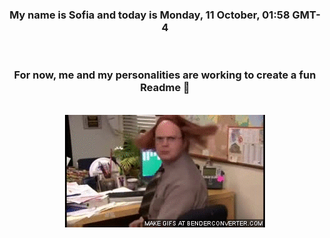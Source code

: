 


<div align="center">
<h3 >My name is Sofia and today is Monday, 11 October, 01:58 GMT-4</h3><br>
<h3 >For now, me and my personalities are working to create a fun Readme 👋
</h3><br>
<img src='img/dwight.gif' alt='working...'/>
</div>
